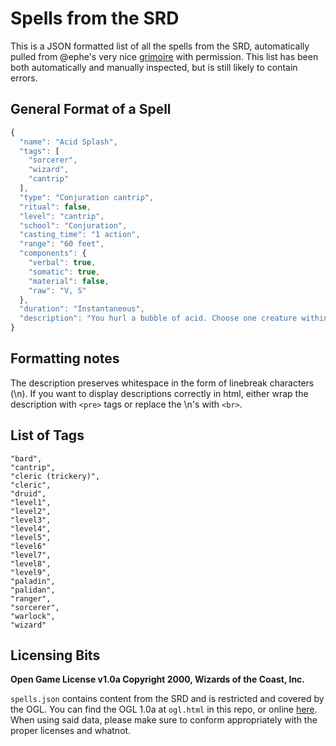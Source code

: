 # Spells from the SRD

This is a JSON formatted list of all the spells from the SRD, automatically pulled from @ephe's very nice [grimoire](https://github.com/ephe/grimoire/) with permission. This list has been both automatically and manually inspected, but is still likely to contain errors.

## General Format of a Spell

```javascript
{
  "name": "Acid Splash",
  "tags": [
    "sorcerer",
    "wizard",
    "cantrip"
  ],
  "type": "Conjuration cantrip",
  "ritual": false,
  "level": "cantrip",
  "school": "Conjuration",
  "casting_time": "1 action",
  "range": "60 feet",
  "components": {
    "verbal": true,
    "somatic": true,
    "material": false,
    "raw": "V, S"
  },
  "duration": "Instantaneous",
  "description": "You hurl a bubble of acid. Choose one creature within range, or choose two creatures within range that are within 5 feet of each other. A target must succeed on a Dexterity saving throw or take 1d6 acid damage.\n\nThis spell's damage increases by 1d6 when you reach 5th level (2d6), 11th level (3d6), and 17th level (4d6)."
}
```

## Formatting notes

The description preserves whitespace in the form of linebreak characters (\n). If you want to display descriptions correctly in html, either wrap the description with `<pre>` tags or replace the \n's with `<br>`.

## List of Tags

```
"bard",
"cantrip",
"cleric (trickery)",
"cleric",
"druid",
"level1",
"level2",
"level3",
"level4",
"level5",
"level6"
"level7",
"level8",
"level9",
"paladin",
"palidan",
"ranger",
"sorcerer",
"warlock",
"wizard"
```

## Licensing Bits
__Open Game License v1.0a Copyright 2000, Wizards of the Coast, Inc.__

`spells.json` contains content from the SRD and is restricted and covered by the OGL. You can find the OGL 1.0a at `ogl.html` in this repo, or online [here](http://www.opengamingfoundation.org/ogl.html). When using said data, please make sure to conform appropriately with the proper licenses and whatnot.
